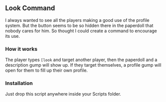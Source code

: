 ## Look Command

I always wanted to see all the players making a good use of the profile system. But the button seems to be so hidden there in the paperdoll that nobody cares for him. So thought I could create a command to encourage its use.

### How it works

The player types `[look` and target another player, then the paperdoll and a description gump will show up. If they target themselves, a profile gump will open for them to fill up their own profile.

### Installation

Just drop this script anywhere inside your Scripts folder.
